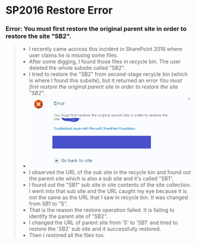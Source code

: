 # SP2016 Restore Error
### Error: You must first restore the original parent site in order to restore the site "SB2".

> - I recently came accross this incident in SharePoint 2016 where user claims he is missing some files. 
> - After some digging, I found those files in recycle bin. The user deleted the whole subsite called "SB2". 
> - I tried to restore the "SB2" from second-stage recycle bin (which is where I found this subsite), but it returned an error *You must first restore the original parent site in order to restore the site "SB2".*
> - ![Error Screenshot](https://github.com/sudheer3v/SharePoint2016/blob/56142c93b4b7ab37eb93fdbb18cb6f01a1e82776/src/images/RestoreError.png)
> - I observed the URL of the sub site in the recycle bin and found out the parent site which is also a sub site and it's called "SB1". 
> - I found out the "SB1" sub site in site contents of the site collection. I went into that sub site and the URL caught my eye because it is not the same as the URL that I saw in recycle bin. It was changed from SB1 to "S".
> - That is the reason the restore operation failed. It is failing to identify the parent site of "SB2".
> - I changed the URL of parent site from 'S' to 'SB1' and tried to restore the 'SB2' sub site and it successfully restored.
> - Then I restored all the files too.
